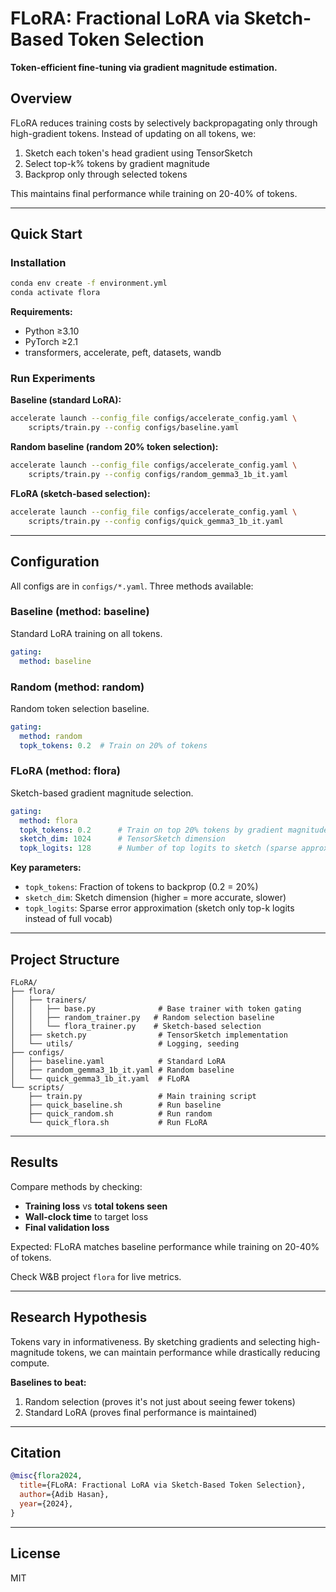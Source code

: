# FLoRA: Fractional LoRA via Sketch-Based Token Selection

**Token-efficient fine-tuning via gradient magnitude estimation.**

## Overview

FLoRA reduces training costs by selectively backpropagating only through high-gradient tokens. Instead of updating on all tokens, we:

1. Sketch each token's head gradient using TensorSketch
2. Select top-k% tokens by gradient magnitude
3. Backprop only through selected tokens

This maintains final performance while training on 20-40% of tokens.

---

## Quick Start

### Installation

```bash
conda env create -f environment.yml
conda activate flora
```

**Requirements:**
- Python ≥3.10
- PyTorch ≥2.1
- transformers, accelerate, peft, datasets, wandb

### Run Experiments

**Baseline (standard LoRA):**
```bash
accelerate launch --config_file configs/accelerate_config.yaml \
    scripts/train.py --config configs/baseline.yaml
```

**Random baseline (random 20% token selection):**
```bash
accelerate launch --config_file configs/accelerate_config.yaml \
    scripts/train.py --config configs/random_gemma3_1b_it.yaml
```

**FLoRA (sketch-based selection):**
```bash
accelerate launch --config_file configs/accelerate_config.yaml \
    scripts/train.py --config configs/quick_gemma3_1b_it.yaml
```

---

## Configuration

All configs are in `configs/*.yaml`. Three methods available:

### Baseline (method: baseline)
Standard LoRA training on all tokens.

```yaml
gating:
  method: baseline
```

### Random (method: random)
Random token selection baseline.

```yaml
gating:
  method: random
  topk_tokens: 0.2  # Train on 20% of tokens
```

### FLoRA (method: flora)
Sketch-based gradient magnitude selection.

```yaml
gating:
  method: flora
  topk_tokens: 0.2      # Train on top 20% tokens by gradient magnitude
  sketch_dim: 1024      # TensorSketch dimension
  topk_logits: 128      # Number of top logits to sketch (sparse approximation)
```

**Key parameters:**
- `topk_tokens`: Fraction of tokens to backprop (0.2 = 20%)
- `sketch_dim`: Sketch dimension (higher = more accurate, slower)
- `topk_logits`: Sparse error approximation (sketch only top-k logits instead of full vocab)

---

## Project Structure

```
FLoRA/
├── flora/
│   ├── trainers/
│   │   ├── base.py              # Base trainer with token gating
│   │   ├── random_trainer.py   # Random selection baseline
│   │   └── flora_trainer.py    # Sketch-based selection
│   ├── sketch.py                # TensorSketch implementation
│   └── utils/                   # Logging, seeding
├── configs/
│   ├── baseline.yaml            # Standard LoRA
│   ├── random_gemma3_1b_it.yaml # Random baseline
│   └── quick_gemma3_1b_it.yaml  # FLoRA
└── scripts/
    ├── train.py                 # Main training script
    ├── quick_baseline.sh        # Run baseline
    ├── quick_random.sh          # Run random
    └── quick_flora.sh           # Run FLoRA
```

---

## Results

Compare methods by checking:
- **Training loss** vs **total tokens seen**
- **Wall-clock time** to target loss
- **Final validation loss**

Expected: FLoRA matches baseline performance while training on 20-40% of tokens.

Check W&B project `flora` for live metrics.

---

## Research Hypothesis

Tokens vary in informativeness. By sketching gradients and selecting high-magnitude tokens, we can maintain performance while drastically reducing compute.

**Baselines to beat:**
1. Random selection (proves it's not just about seeing fewer tokens)
2. Standard LoRA (proves final performance is maintained)

---

## Citation

```bibtex
@misc{flora2024,
  title={FLoRA: Fractional LoRA via Sketch-Based Token Selection},
  author={Adib Hasan},
  year={2024},
}
```

---

## License

MIT
